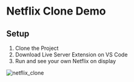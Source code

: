 # Netflix Clone Demo

## Setup 
1) Clone the Project
2) Download Live Server Extension on VS Code
3) Run and see your own Netflix on display


![netflix_clone](https://user-images.githubusercontent.com/22082891/119013079-fc7ca100-b9d9-11eb-9b95-c367020812a3.png)
